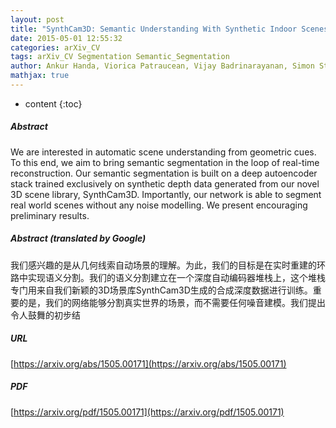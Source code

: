 ```yaml
---
layout: post
title: "SynthCam3D: Semantic Understanding With Synthetic Indoor Scenes"
date: 2015-05-01 12:55:32
categories: arXiv_CV
tags: arXiv_CV Segmentation Semantic_Segmentation
author: Ankur Handa, Viorica Patraucean, Vijay Badrinarayanan, Simon Stent, Roberto Cipolla
mathjax: true
---
```


* content
{:toc}

##### Abstract
We are interested in automatic scene understanding from geometric cues. To this end, we aim to bring semantic segmentation in the loop of real-time reconstruction. Our semantic segmentation is built on a deep autoencoder stack trained exclusively on synthetic depth data generated from our novel 3D scene library, SynthCam3D. Importantly, our network is able to segment real world scenes without any noise modelling. We present encouraging preliminary results.

##### Abstract (translated by Google)
我们感兴趣的是从几何线索自动场景的理解。为此，我们的目标是在实时重建的环路中实现语义分割。我们的语义分割建立在一个深度自动编码器堆栈上，这个堆栈专门用来自我们新颖的3D场景库SynthCam3D生成的合成深度数据进行训练。重要的是，我们的网络能够分割真实世界的场景，而不需要任何噪音建模。我们提出令人鼓舞的初步结

##### URL
[https://arxiv.org/abs/1505.00171](https://arxiv.org/abs/1505.00171)

##### PDF
[https://arxiv.org/pdf/1505.00171](https://arxiv.org/pdf/1505.00171)

